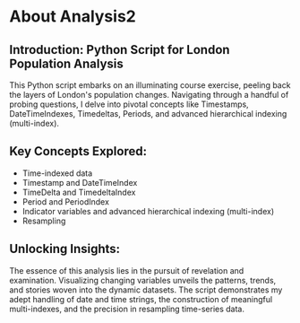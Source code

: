 # About Analysis2

## Introduction: Python Script for London Population Analysis

This Python script embarks on an illuminating course exercise, peeling back the layers of London's population changes. Navigating through a handful of probing questions, I delve into pivotal concepts like Timestamps, DateTimeIndexes, Timedeltas, Periods, and advanced hierarchical indexing (multi-index).

## Key Concepts Explored:
- Time-indexed data
- Timestamp and DateTimeIndex
- TimeDelta and TimedeltaIndex
- Period and PeriodIndex
- Indicator variables and advanced hierarchical indexing (multi-index)
- Resampling

## Unlocking Insights:
The essence of this analysis lies in the pursuit of revelation and examination. Visualizing changing variables unveils the patterns, trends, and stories woven into the dynamic datasets. The script demonstrates my adept handling of date and time strings, the construction of meaningful multi-indexes, and the precision in resampling time-series data.
